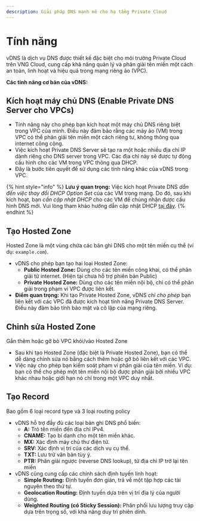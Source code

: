 ```yaml
---
description: Giải pháp DNS mạnh mẽ cho hạ tầng Private Cloud
---
```


# Tính năng

vDNS là dịch vụ DNS được thiết kế đặc biệt cho môi trường Private Cloud trên VNG Cloud, cung cấp khả năng quản lý và phân giải tên miền một cách an toàn, linh hoạt và hiệu quả trong mạng riêng ảo (VPC).

**Các tính năng cơ bản của vDNS:**

## **Kích hoạt máy chủ DNS (Enable Private DNS Server cho VPCs)**

* Tính năng này cho phép bạn kích hoạt một máy chủ DNS riêng biệt trong VPC của mình. Điều này đảm bảo rằng các máy ảo (VM) trong VPC có thể phân giải tên miền một cách riêng tư, không thông qua internet công cộng.
* Việc kích hoạt Private DNS Server sẽ tạo ra một hoặc nhiều địa chỉ IP dành riêng cho DNS server trong VPC. Các địa chỉ này sẽ được tự động cấu hình cho các VM trong VPC thông qua DHCP.
* Đây là bước tiên quyết để sử dụng các tính năng khác của vDNS trong VPC.

{% hint style="info" %}
**Lưu ý quan trọng:** Việc kích hoạt Private DNS _dẫn đến việc thay đổi DHCP Option Set_ của các VM trong mạng. Do đó, sau khi kích hoạt, bạn _cần cập nhật DHCP_ cho các VM để chúng nhận được cấu hình DNS mới. Vui lòng tham khảo hướng dẫn cập nhật DHCP [tại đây](https://docs.vngcloud.vn/vng-cloud-document/vn/vserver/compute-hcm03-1a/network/dhcp-options-sets#tong-quan).
{% endhint %}

## **Tạo Hosted Zone**&#x20;

Hosted Zone là một vùng chứa các bản ghi DNS cho một tên miền cụ thể (ví dụ: `example.com`).

* vDNS cho phép bạn tạo hai loại Hosted Zone:
  * **Public Hosted Zone:** Dùng cho các tên miền công khai, có thể phân giải từ internet. (Hiện tại chưa hỗ trợ phiên bản Public)
  * **Private Hosted Zone:** Dùng cho các tên miền nội bộ, chỉ có thể phân giải trong phạm vi VPC được liên kết.
* **Điểm quan trọng:** Khi tạo Private Hosted Zone, vDNS _chỉ cho phép_ bạn liên kết với các VPC đã được kích hoạt tính năng Private DNS Server. Điều này đảm bảo tính bảo mật và cô lập của mạng riêng.

## **Chỉnh sửa Hosted Zone**&#x20;

Gắn thêm hoặc gỡ bỏ VPC khỏi/vào Hosted Zone

* Sau khi tạo Hosted Zone (đặc biệt là Private Hosted Zone), bạn có thể dễ dàng chỉnh sửa nó bằng cách thêm hoặc gỡ bỏ liên kết với các VPC.
* Việc này cho phép bạn kiểm soát phạm vi phân giải của tên miền. Ví dụ: bạn có thể cho phép một tên miền nội bộ được phân giải bởi nhiều VPC khác nhau hoặc giới hạn nó chỉ trong một VPC duy nhất.

## **Tạo Record**&#x20;

Bao gồm 6 loại record type và 3 loại routing policy

* vDNS hỗ trợ đầy đủ các loại bản ghi DNS phổ biến:
  * **A:** Trỏ tên miền đến địa chỉ IPv4.
  * **CNAME:** Tạo bí danh cho một tên miền khác.
  * **MX:** Xác định máy chủ thư điện tử.
  * **SRV:** Xác định vị trí của các dịch vụ cụ thể.
  * **TXT:** Lưu trữ văn bản tùy ý.
  * **PTR:** Phân giải ngược (reverse DNS lookup), từ địa chỉ IP trở lại tên miền
* vDNS cũng cung cấp các chính sách định tuyến linh hoạt:
  * **Simple Routing:** Định tuyến đơn giản, trả về một tập hợp các tài nguyên theo thứ tự.
  * **Geolocation Routing:** Định tuyến dựa trên vị trí địa lý của người dùng.
  * **Weighted Routing (có Sticky Session):** Phân phối lưu lượng truy cập dựa trên trọng số, với khả năng duy trì phiên dính.
